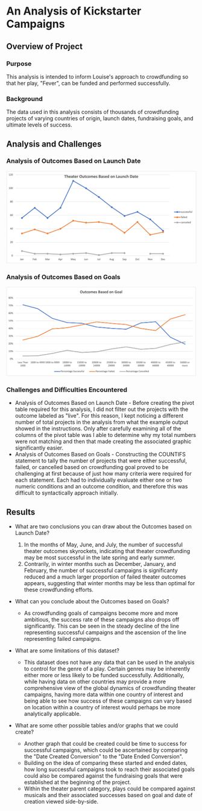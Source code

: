 # An Analysis of Kickstarter Campaigns 

## Overview of Project

### Purpose
This analysis is intended to inform Louise's approach to crowdfunding so that her play, "Fever", can be funded and performed successfully.

### Background
The data used in this analysis consists of thousands of crowdfunding projects of varying countries of origin, launch dates, fundraising goals, and ultimate levels of success.

## Analysis and Challenges

### Analysis of Outcomes Based on Launch Date
![Outcomes Based on Launch Date](https://github.com/vivek-gurumoorthy/kickstarter-analysis/blob/main/Theater_Outcomes_vs_Launch.png)

### Analysis of Outcomes Based on Goals
![Outcomes Based on Goals](https://github.com/vivek-gurumoorthy/kickstarter-analysis/blob/main/Outcomes_vs_Goals.png)

### Challenges and Difficulties Encountered
- Analysis of Outcomes Based on Launch Date - Before creating the pivot table required for this analysis, I did not filter out the projects with the outcome labeled as "live". For this reason, I kept noticing a different number of total projects in the analysis from what the example output showed in the instructions. Only after carefully examining all of the columns of the pivot table was I able to determine why my total numbers were not matching and then that made creating the associated graphic significantly easier.
- Analysis of Outcomes Based on Goals - Constructing the COUNTIFS statement to tally the number of projects that were either successful, failed, or cancelled based on crowdfunding goal proved to be challenging at first because of just how many criteria were required for each statement. Each had to individually evaluate either one or two numeric conditions and an outcome condition, and therefore this was difficult to syntactically approach initially. 

## Results

- What are two conclusions you can draw about the Outcomes based on Launch Date?
   1) In the months of May, June, and July, the number of successful theater outcomes skyrockets, indicating that theater crowdfunding may be most    successful in the late spring and early summer. 
   2) Contrarily, in winter months such as December, January, and February, the number of successful campaigns is significanty reduced and a much larger proportion of failed theater outcomes appears, suggesting that winter months may be less than optimal for these crowdfunding efforts. 

- What can you conclude about the Outcomes based on Goals?
   - As crowdfunding goals of campaigns become more and more ambitious, the success rate of these campaigns also drops off significantly. This can be seen in the steady decline of the line representing successful campaigns and the ascension of the line representing failed campaigns.

- What are some limitations of this dataset?
  - This dataset does not have any data that can be used in the analysis to control for the genre of a play. Certain genres may be inherently either more or less likely to be funded successfully. Additionally, while having data on other countries may provide a more comprehensive view of the global dynamics of crowdfunding theater campaigns, having more data within one country of interest and being able to see how success of these campaigns can vary based on location within a country of interest would perhaps be more analytically applicable.  

- What are some other possible tables and/or graphs that we could create?
  - Another graph that could be created could be time to success for successful campaigns, which could be ascertained by comparing the "Date Created Conversion" to the "Date Ended Conversion".
  - Building on the idea of comparing these started and ended dates, how long successful campaigns took to reach their associated goals could also be compared against the fundraising goals that were established at the beginning of the project. 
  - Within the theater parent category, plays could be compared against musicals and their associated successes based on goal and date of creation viewed side-by-side.
